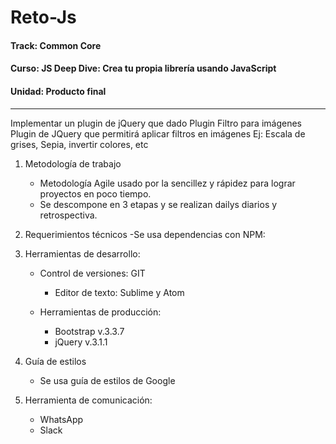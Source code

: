 # Reto-Js
#### Track: Common Core
#### Curso: JS Deep Dive: Crea tu propia librería usando JavaScript
#### Unidad: Producto final
------------------------------------------------------------------
Implementar un plugin de jQuery que dado Plugin Filtro para imágenes
Plugin de JQuery que permitirá aplicar filtros en imágenes
Ej:
Escala de grises, Sepia, invertir colores, etc


1. Metodología de trabajo
	- Metodología Agile usado por la sencillez y rápidez para lograr proyectos en poco tiempo.
	- Se descompone en 3 etapas y se realizan dailys diarios y retrospectiva.

2. Requerimientos técnicos
	-Se usa dependencias con NPM:

3. Herramientas de desarrollo:

	- Control de versiones: GIT
		- Editor de texto: Sublime y Atom

	- Herramientas de producción:
		- Bootstrap v.3.3.7
		- jQuery v.3.1.1

4. Guía de estilos
	- Se usa guía de estilos de Google

5. Herramienta de comunicación:
	- WhatsApp
	- Slack
